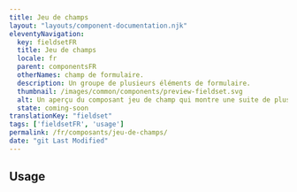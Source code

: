 ```yaml
---
title: Jeu de champs
layout: "layouts/component-documentation.njk"
eleventyNavigation:
  key: fieldsetFR
  title: Jeu de champs
  locale: fr
  parent: componentsFR
  otherNames: champ de formulaire.
  description: Un groupe de plusieurs éléments de formulaire.
  thumbnail: /images/common/components/preview-fieldset.svg
  alt: Un aperçu du composant jeu de champ qui montre une suite de plusieurs éléments. Une boîte grise foncée représentant le titre du groupe suivi d'une boîte grise représentant du texte. On voit ensuite une boîte de texte vide avec le curseur à l'intérieur suivi d'une boîte grise représentatn du texte et une boîte de sélection avec une boîte grise à l'intérieur représentant du texte.
  state: coming-soon
translationKey: "fieldset"
tags: ['fieldsetFR', 'usage']
permalink: /fr/composants/jeu-de-champs/
date: "git Last Modified"
---
```


## Usage